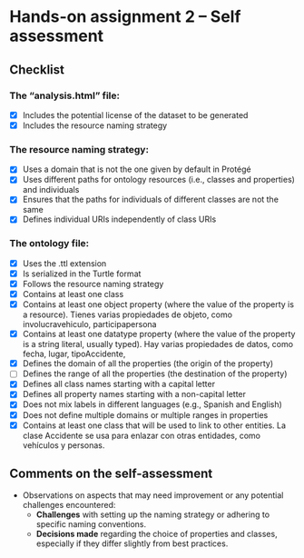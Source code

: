 # Hands-on assignment 2 – Self assessment

## Checklist

### The “analysis.html” file:

- [x] Includes the potential license of the dataset to be generated
- [x] Includes the resource naming strategy

### The resource naming strategy:

- [x] Uses a domain that is not the one given by default in Protégé
- [x] Uses different paths for ontology resources (i.e., classes and properties) and individuals
- [x] Ensures that the paths for individuals of different classes are not the same
- [x] Defines individual URIs independently of class URIs

### The ontology file:

- [x] Uses the .ttl extension
- [x] Is serialized in the Turtle format
- [x] Follows the resource naming strategy
- [x] Contains at least one class
- [x] Contains at least one object property (where the value of the property is a resource).
        Tienes varias propiedades de objeto, como involucravehiculo, participapersona
- [x] Contains at least one datatype property (where the value of the property is a string literal, usually typed).
        Hay varias propiedades de datos, como fecha, lugar, tipoAccidente,
- [x] Defines the domain of all the properties (the origin of the property)
- [ ] Defines the range of all the properties (the destination of the property)
- [x] Defines all class names starting with a capital letter
- [x] Defines all property names starting with a non-capital letter
- [x] Does not mix labels in different languages (e.g., Spanish and English)
- [x] Does not define multiple domains or multiple ranges in properties
- [x] Contains at least one class that will be used to link to other entities.
        La clase Accidente se usa para enlazar con otras entidades, como vehículos y personas.

## Comments on the self-assessment
- Observations on aspects that may need improvement or any potential challenges encountered:
  - **Challenges** with setting up the naming strategy or adhering to specific naming conventions.
  - **Decisions made** regarding the choice of properties and classes, especially if they differ slightly from best practices.
